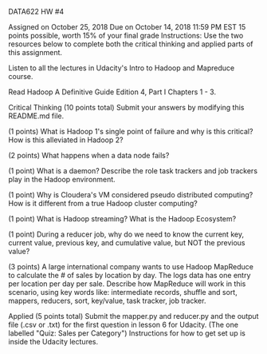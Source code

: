 DATA622 HW #4

Assigned on October 25, 2018
Due on October 14, 2018 11:59 PM EST
15 points possible, worth 15% of your final grade
Instructions:
Use the two resources below to complete both the critical thinking and applied parts of this assignment.

Listen to all the lectures in Udacity's Intro to Hadoop and Mapreduce course.

Read Hadoop A Definitive Guide Edition 4, Part I Chapters 1 - 3.

Critical Thinking (10 points total)
Submit your answers by modifying this README.md file.

(1 points) What is Hadoop 1's single point of failure and why is this critical? How is this alleviated in Hadoop 2?

(2 points) What happens when a data node fails?

(1 point) What is a daemon? Describe the role task trackers and job trackers play in the Hadoop environment.

(1 point) Why is Cloudera's VM considered pseudo distributed computing? How is it different from a true Hadoop cluster computing?

(1 point) What is Hadoop streaming? What is the Hadoop Ecosystem?

(1 point) During a reducer job, why do we need to know the current key, current value, previous key, and cumulative value, but NOT the previous value?

(3 points) A large international company wants to use Hadoop MapReduce to calculate the # of sales by location by day. The logs data has one entry per location per day per sale. Describe how MapReduce will work in this scenario, using key words like: intermediate records, shuffle and sort, mappers, reducers, sort, key/value, task tracker, job tracker.

Applied (5 points total)
Submit the mapper.py and reducer.py and the output file (.csv or .txt) for the first question in lesson 6 for Udacity. (The one labelled "Quiz: Sales per Category") Instructions for how to get set up is inside the Udacity lectures.
